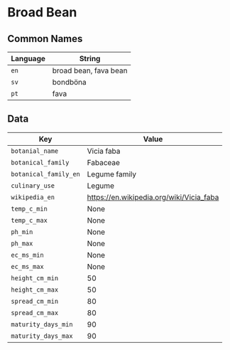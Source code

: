 # Broad Bean

## Common Names

Language|String
-|-
`en`|broad bean, fava bean
`sv`|bondböna
`pt`|fava


## Data

Key|Value
-|-
`botanial_name`|Vicia faba
`botanical_family`|Fabaceae
`botanical_family_en`|Legume family
`culinary_use`|Legume
`wikipedia_en`|https://en.wikipedia.org/wiki/Vicia_faba
`temp_c_min`|None
`temp_c_max`|None
`ph_min`|None
`ph_max`|None
`ec_ms_min`|None
`ec_ms_max`|None
`height_cm_min`|50
`height_cm_max`|50
`spread_cm_min`|80
`spread_cm_max`|80
`maturity_days_min`|90
`maturity_days_max`|90


